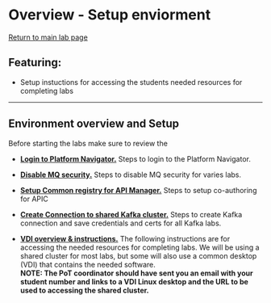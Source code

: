 # Overview - Setup enviorment
[Return to main lab page](../index.md)

## Featuring: 
- Setup instuctions for accessing the students needed resources for completing labs

[//]: # (This may be the most platform independent comment)
 
---
## Environment overview and Setup 
Before starting the labs make sure to review the 

* **[Login to Platform Navigator.](Login-pn/index.md)** Steps to login to the Platform Navigator.   

* **[Disable MQ security.](MQ-security/index.md)** Steps to disable MQ security for varies labs.   

* **[Setup Common registry for API Manager.](Login-apic/index.md)** Steps to setup co-authoring for APIC 

* **[Create Connection to shared Kafka cluster.](Kafka-Pre-lab/Kafka-Pre-Lab.md)** Steps to create Kafka connection and save credentials and certs for all Kafka labs. 

* **[VDI overview & instructions.](VDI-overview/index.md)** The following instructions are for accessing the needed resources for completing labs.   We will be using a shared cluster for most labs, but some will also use a common desktop (VDI) that contains the needed software. <br>
**NOTE: The PoT coordinator should have sent you an email with your student number and links to a VDI Linux desktop and the URL to be used to accessing the shared cluster.**
<br><br>

[pic0]: images/image0.png
[pic1]: images/image1.png
[pic2]: images/image2.png
[pic3]: images/image3.png
[pic4]: images/image4.png
[pic5]: images/image5.png
[pic6]: images/image6.png
